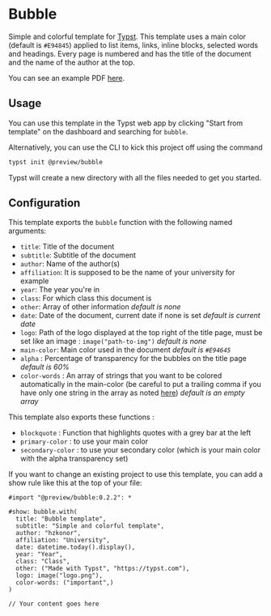 # Bubble

Simple and colorful template for [Typst](https://typst.app). This template uses a main color (default is `#E94845`) applied to list items, links, inline blocks, selected words and headings. Every page is numbered and has the title of the document and the name of the author at the top.

You can see an example PDF [here](https://github.com/hzkonor/bubble-template/blob/main/main.pdf).

## Usage

You can use this template in the Typst web app by clicking "Start from template" on the dashboard and searching for `bubble`.

Alternatively, you can use the CLI to kick this project off using the command

```bash
typst init @preview/bubble
```

Typst will create a new directory with all the files needed to get you started.

## Configuration

This template exports the `bubble` function with the following named arguments:

- `title`: Title of the document
- `subtitle`: Subtitle of the document
- `author`: Name of the author(s)
- `affiliation`: It is supposed to be the name of your university for example
- `year`: The year you're in
- `class`: For which class this document is
- `other`: Array of other information *default is none*
- `date`: Date of the document, current date if none is set *default is current date*
- `logo`: Path of the logo displayed at the top right of the title page, must be set like an image : `image("path-to-img")` *default is none*
- `main-color`: Main color used in the document *default is `#E94645`*
- `alpha` : Percentage of transparency for the bubbles on the title page *default is 60%*
- `color-words` : An array of strings that you want to be colored automatically in the main-color (be careful to put a trailing comma if you have only one string in the array as noted [here](https://typst.app/docs/reference/foundations/array/)) *default is an empty array*

This template also exports these functions :

- `blockquote` : Function that highlights quotes with a grey bar at the left
- `primary-color` : to use your main color
- `secondary-color` : to use your secondary color (which is your main color with the alpha transparency set)

If you want to change an existing project to use this template, you can add a show rule like this at the top of your file:

```typ
#import "@preview/bubble:0.2.2": *

#show: bubble.with(
  title: "Bubble template",
  subtitle: "Simple and colorful template",
  author: "hzkonor",
  affiliation: "University",
  date: datetime.today().display(),
  year: "Year",
  class: "Class",
  other: ("Made with Typst", "https://typst.com"),
  logo: image("logo.png"),
  color-words: ("important",)
) 

// Your content goes here
```
